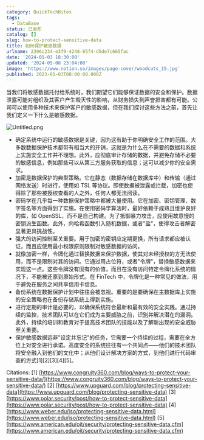```yaml
---
category: QuickTechBites
tags:
  - DataBase
status: 已发布
catalog: []
slug: how-to-protect-sensitive-data
title: 如何保护敏感数据
urlname: 2396c234-e3f9-4248-85f4-d5de7c665fac
date: '2024-01-03 18:30:00'
updated: '2024-05-08 23:04:00'
image: 'https://www.notion.so/images/page-cover/woodcuts_15.jpg'
published: 2023-01-03T08:00:00.000Z
---
```


当我们将敏感数据托付给系统时，我们期望它们能够保证数据的安全和保护。数据泄露可能对组织及其客户产生毁灭性的影响，从财务损失到声誉损害都有可能。公司可以使用多种技术来保护客户的敏感数据，但在我们探讨这些方法之前，首先让我们定义一下什么是敏感数据。


![Untitled.png](https://prod-files-secure.s3.us-west-2.amazonaws.com/5d24fe63-e567-4804-86f9-9fdc62e13082/aa7e6578-50d6-4f37-a4e4-28071bd0fba3/Untitled.png?X-Amz-Algorithm=AWS4-HMAC-SHA256&X-Amz-Content-Sha256=UNSIGNED-PAYLOAD&X-Amz-Credential=AKIAT73L2G45FSPPWI6X%2F20250120%2Fus-west-2%2Fs3%2Faws4_request&X-Amz-Date=20250120T053706Z&X-Amz-Expires=3600&X-Amz-Signature=c8e276de1d5a85aff6363a08efea77eb981723b73b21d7a130e15aacef053043&X-Amz-SignedHeaders=host&x-id=GetObject)

- 确定系统中运行的敏感数据是关键，因为这有助于你明确安全工作的范围。大多数数据保护技术都带有相当大的开销，这就是为什么在不需要的数据和系统上实施安全工作并不理想。此外，应彻底审计存储的数据，并避免存储不必要的敏感信息，例如那些可以从第三方服务获取的信息；这可以减少你的安全需求。
- 加密是数据保护的典型策略。它在静态（数据存储在数据库中）和传输（通过网络发送）时进行，使用如 TSL 等协议。即使数据被泄露或拦截，加密也使得除了那些被授权查看的人之外，任何人都无法阅读。
- 密码学在几乎每一种数据保护策略中都被大量使用。它在加密、密钥管理、数字签名等方面得到了实施。在使用密码学算法时，最好依赖于成熟且维护良好的库，如 OpenSSL，而不是自己构建。为了抵御暴力攻击，应使用故意慢的密钥派生函数。此外，向哈希函数引入随机数据，或者"盐"，使得攻击者解密显著更具挑战性。
- 强大的访问控制至关重要。用于加密的密钥应定期更换，所有请求都应被认证，而且应使用最小权限原则限制对敏感数据的访问。
- 就像加密一样，令牌化通过替换数据来保护数据，使其对未经授权的方无法使用，而不是限制对其的访问。它通过用占位符，或者"令牌"，替换敏感数据来实现这一点。这些令牌没有固有的价值，而且在没有访问特定令牌化系统的情况下，不能被还原到原始形式。在 FinTech 中，令牌化是一种常见的做法，用于避免在服务之间共享信用卡信息。
- 备份系统在数据保护计划中往往会被忽视。重要的是要确保在主数据库上实施的安全策略也在备份存储系统上得到实施。
- 进行定期的审计是必要的，以确保系统符合最新和最有效的安全实践。通过持续的监控，技术团队可以在它们成为主要威胁之前，识别并解决潜在的漏洞。此外，持续的培训和教育对于提高技术团队的技能以及了解新出现的安全威胁至关重要。
- 保护敏感数据远非"设定并忘记"的任务，它需要一个持续的过程，需要在全方位上对安全进行承诺。高度安全的系统往往有一个共同点——他们的技术团队将安全融入到他们的文化中；从他们设计解决方案的方式，到他们进行代码审查的方式[1][2][3][4][5]。

Citations:
[1] [https://www.congruity360.com/blog/ways-to-protect-your-sensitive-data/](https://www.congruity360.com/blog/ways-to-protect-your-sensitive-data/)
[2] [https://www.upguard.com/blog/protecting-sensitive-data](https://www.upguard.com/blog/protecting-sensitive-data)
[3] [https://www.polar.security/post/how-to-protect-sensitive-data](https://www.polar.security/post/how-to-protect-sensitive-data)
[4] [https://www.weber.edu/iso/protecting-sensitive-data.html](https://www.weber.edu/iso/protecting-sensitive-data.html)
[5] [https://www.american.edu/oit/security/protecting-sensitive-data.cfm](https://www.american.edu/oit/security/protecting-sensitive-data.cfm)

